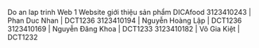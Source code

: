 Do an lap trinh Web 1
Website giới thiệu sản phẩm DICAfood
3123410243 | Phan Duc Nhan | DCT1236
3123410194 | Nguyễn Hoàng Lập	| DCT1236
3123410169 | Nguyễn Đăng Khoa	| DCT1233
3123410182 | Võ Gia Kiệt | DCT1232

